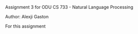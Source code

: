 Assignment 3 for ODU CS 733 - Natural Language Processing

Author: Alexji Gaston

For this assignment